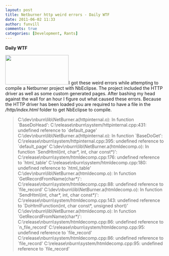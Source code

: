```yaml
---
layout: post
title: Netburner http weird errors - Daily WTF
date: 2011-06-02 11:33
author: funvill
comments: true
categories: [Development, Rants]
---
```

<strong>Daily WTF</strong>

<a href="http://www.abluestar.com/blog/wp-content/uploads/2011/06/netburner-logo.gif"><img class="alignright size-full wp-image-1505" title="netburner-logo" src="http://www.abluestar.com/blog/wp-content/uploads/2011/06/netburner-logo.gif" alt="" width="200" height="93" /></a>I got these weird errors while attempting to compile a Netburner project with NbEclipse. The project included the HTTP driver as well as some custom generated pages. After bashing my head against the wall for an hour I figure out what caused these errors. Because the HTTP driver has been loaded you are required to have a file in the <em>/http/index.html</em> folder to get NbEclipse to compile.
<blockquote>C:\dev\nburn\lib\NetBurner.a(httpinternal.o): In function `BaseDoHead':
C:\release\nburn\system/httpinternal.cpp:431: undefined reference to `default_page'
C:\dev\nburn\lib\NetBurner.a(httpinternal.o): In function `BaseDoGet':
C:\release\nburn\system/httpinternal.cpp:395: undefined reference to `default_page'
C:\dev\nburn\lib\NetBurner.a(htmldecomp.o): In function `SendHtml(int, char*, int, char const*)':
C:\release\nburn\system/htmldecomp.cpp:176: undefined reference to `html_table'
C:\release\nburn\system/htmldecomp.cpp:180: undefined reference to `html_table'
C:\dev\nburn\lib\NetBurner.a(htmldecomp.o): In function `GetRecordFromName(char*)':
C:\release\nburn\system/htmldecomp.cpp:88: undefined reference to `file_record'
C:\dev\nburn\lib\NetBurner.a(htmldecomp.o): In function `SendHtml(int, char*, int, char const*)':
C:\release\nburn\system/htmldecomp.cpp:143: undefined reference to `DoHtmlFunction(int, char const*, unsigned short)'
C:\dev\nburn\lib\NetBurner.a(htmldecomp.o): In function `GetRecordFromName(char*)':
C:\release\nburn\system/htmldecomp.cpp:86: undefined reference to `n_file_record'
C:\release\nburn\system/htmldecomp.cpp:95: undefined reference to `file_record'
C:\release\nburn\system/htmldecomp.cpp:86: undefined reference to `file_record'
C:\release\nburn\system/htmldecomp.cpp:95: undefined reference to `file_record'</blockquote>
